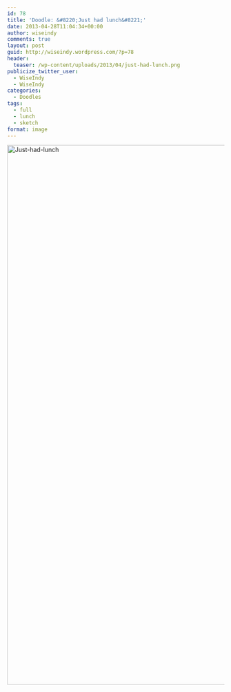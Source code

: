 ```yaml
---
id: 78
title: 'Doodle: &#8220;Just had lunch&#8221;'
date: 2013-04-28T11:04:34+00:00
author: wiseindy
comments: true
layout: post
guid: http://wiseindy.wordpress.com/?p=78
header:
  teaser: /wp-content/uploads/2013/04/just-had-lunch.png
publicize_twitter_user:
  - WiseIndy
  - WiseIndy
categories:
  - Doodles
tags:
  - full
  - lunch
  - sketch
format: image
---
```

<img class="alignnone size-full wp-image-80" alt="Just-had-lunch" src="http://wiseindy.com/wp-content/uploads/2013/04/just-had-lunch.png" width="960" height="1249" />
